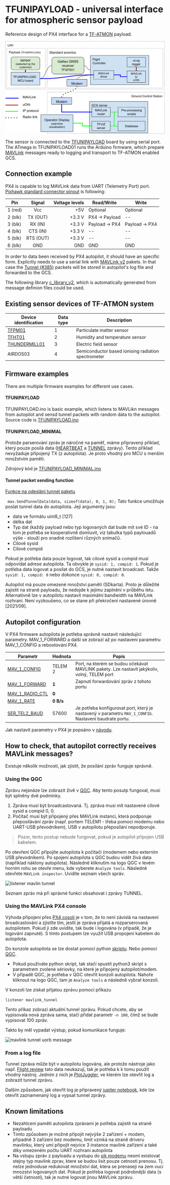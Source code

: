 # TFUNIPAYLOAD - universal interface for atmospheric sensor payload 

Reference design of PX4 interface for a [TF-ATMON](https://www.thunderfly.cz/tf-atmon.html) payload.

![TFUNIPAYLOAD block-schematics](./doc/img/block_schematics.svg)


The sensor is connected to the [TFUNIPAYLOAD](https://github.com/ThunderFly-aerospace/TFUNIPAYLOAD01) board by using serial port. 
The ATmega in TFUNIPAYLOAD01 runs the Arduino firmware, which prepare [MAVLink](https://en.wikipedia.org/wiki/MAVLink) messages ready to logging and transport to TF-ATMON enabled GCS. 

## Connection example 

PX4 is capable to log MAVLink data from UART (Telemetry Port) port. [Pixhawk standard connector pinout](https://github.com/pixhawk/Pixhawk-Standards/blob/master/DS-009%20Pixhawk%20Connector%20Standard.pdf) is following:

| Pin        | Signal | Voltage levels  | Read/Write | Write |
| ---------- |:------:| ---------------:|------|------|
| 1 (red)    | Vcc | +5V | Optional | Optional |
| 2 (blk)    | TX (OUT)  |   +3.3 V | PX4 -> Payload | -- |
| 3 (blk)    | RX (IN)   |   +3.3 V | Payload -> PX4 | Payload -> PX4 |
| 4 (blk)    | CTS (IN)  |   +3.3 V | -- | -- |
| 5 (blk)    | RTS (OUT) |   +3.3 V | -- | -- |
| 6 (blk)    | GND       |   GND    | GND | GND |

In order to data been received by PX4 autopilot, it should have an specific form. Explicitly needs to use a serial link with  [MAVLink v2](https://mavlink.io/en/) pakets. In that case the [Tunnel (#385)](https://mavlink.io/en/messages/common.html#TUNNEL) packets will be stored in autopilot's log file and forwarded to the GCS. 

The following library [c_library_v2](https://github.com/mavlink/c_library_v2), which is automatically generated from message definion files could be used. 

## Existing sensor devices of TF-ATMON system

| Device identification | Data type | Description |
|----------------|---------|-------|
| [TFPM01](https://github.com/ThunderFly-aerospace/TFPM01) | 1 | Particulate matter sensor |
| [TFHT01](https://github.com/ThunderFly-aerospace/TFHT01) | 2 | Humidity and temperature sensor |
| [THUNDERMILL01](https://github.com/UniversalScientificTechnologies/THUNDERMILL01) | 3 | Electric field sensor |
| AIRDOS03 | 4 | Semiconductor based ionising radiation spectrometer|

## Firmware examples

There are multiple firmware examples for different use cases. 

#### TFUNIPAYLOAD

TFUNIPAYLOAD.ino is basic example, which listens to MAVLikn messages from autopilot and sensd tunnel packets with random data to the autopilot. Source code is [TFUNIPAYLOAD.ino](/SW/arduino/src/TFUNIPAYLOAD/TFUNIPAYLOAD.ino)

#### TFUNIPAYLOAD_MINIMAL

Protože parserování zpráv je náročné na paměť, máme připravený přiklad, který pouze posílá data ([HEARTBEAT](https://mavlink.io/en/messages/common.html#HEARTBEAT) a [TUNNEL](https://mavlink.io/en/messages/common.html#TUNNEL) zprávy). Tento příklad nevyžaduje připojený TX (z autopilota). Je proto vhodný pro MCU s menším množstvím paměti.

Zdrojový kód je [TFUNIPAYLOAD_MINIMAL.ino](/SW/arduino/src/TFUNIPAYLOAD_MINIMAL/TFUNIPAYLOAD_MINIMAL.ino)

#### Tunnel packet sending function

[Funkce na odeslání tunnel paketu](https://github.com/ThunderFly-aerospace/TFUNIPAYLOAD/blob/79eee22fe32725179d1df2b6ca72e901e2be1834/SW/arduino/src/TFUNIPAYLOAD/TFUNIPAYLOAD.ino#L50)

```  mav.SendTunnelData(data, sizeof(data), 0, 1, 0); ```
Tato funkce umožňuje poslat tunnel data do autopilota. Její argumenty jsou:
 * data ve formátu uint8_t [127]
 * délka dat
 * Typ dat (každý payload nebo typ logovaných dat bude mít své ID - na tom je potřeba se kooperativně domluvit, viz tabulka typů paylouadů výše - slouží pro snadné rozlišení různých snímačů.
 * Cílové sysid
 * Cílové compid

Pokud je potřeba data pouze logovat, tak cílové sysid a compid musí odpovídat adrese autopilota. Ta obvykle je `sysid: 1, compid: 1`. Pokud je potřeba data logovat a posílat do GCS, je nutné nastavit broadcast. Takže `sysid: 1, compid: 0` nebo dokonce `sysid: 0, compid: 0`. 

Autopilot má pouze omezené množství paměti (SDkarta). Proto je důležité zajistit na straně payloadu, že nedojde k jejímu  zaplnění v průběhu letu. Alternativně lze v autopilotu nastavit maximální bandwidth na MAVLink rozhraní. Není vyzkoušeno, co se stane při překročení nastavené úrovně [2021/09]. 

## Autopilot configuration

V PX4 firmware autopilota je potřeba správně nastavit následující parametry. MAV_1_FORWARD a další se zobrazí až po nastavení parametru MAV_1_CONFIG a rebootování PX4. 

|     Parametr    | Hodnota | Popis |
|-----------------|-----------|------|
| [MAV_1_CONFIG](http://docs.px4.io/main/en/advanced_config/parameter_reference.html#mavlink)    | TELEM 2   | Port, na kterém se budou očekávat MAVLINK pakety. Lze nastavit jakýkoliv, volný, TELEM port |
| [MAV_1_FORWARD](http://docs.px4.io/main/en/advanced_config/parameter_reference.html#mavlink)   | **1**     | Zapnutí forwardování zpráv z tohoto portu |
| [MAV_1_RADIO_CTL](http://docs.px4.io/main/en/advanced_config/parameter_reference.html#mavlink) | **0**     | |
| [MAV_1_RATE](http://docs.px4.io/main/en/advanced_config/parameter_reference.html#mavlink)      | **0 B/s** | |
| [SER_TEL2_BAUD](http://docs.px4.io/main/en/advanced_config/parameter_reference.html#serial)   |     57600 | Je potřeba konfigurovat port, který je nastavený v parametru `MAV_1_CONFIG`. Nastavení baudrate portu. |

Jak nastavit parametry v PX4 je popsáno v [návodu](http://docs.px4.io/master/en/advanced_config/parameters.html#changing-a-parameter).

## How to check, that autopilot correctly receives MAVLink messages?

Existuje několik možností, jak zjistit, že posílání zpráv funguje správně.

### Using the QGC

Zprávu nejsnáze lze zobrazit živě v [QGC](https://github.com/mavlink/qgroundcontrol/releases). Aby tento posutp fungoval, musí být splněny dvě podmínky.

 1. Zpráva musí být broadcastovaná. Tj. zpráva musí mít nastavené cílové sysid a compid 0, 0.
 1. Počítač musí být připojený přes MAVLink instanci, která podporuje přeposílávání zpráv (např. portem TELEM1 - třeba pomocí modemu nebo UART-USB převodníkem), USB v autopilotu přeposílání nepodporuje.

 > Pozor, tento postup nebude fungovat, pokud je autopilot připojen USB kabelem.

Po otevření QGC připojíte autopilota k počítači (modemem nebo externím USB převodníkem). Po spojení autopilota s QGC budou vidět živá data (například náklony autopilota). Následně kliknutím na logo QGC v levém horním rohu se otevře menu, kde vyberete `Analyze tools`. Následně otevřete `MAVLink inspector`. Uvidíte seznam všech správ.

![listener mavlin tunnel](https://user-images.githubusercontent.com/5196729/99434203-cec17d00-290e-11eb-93a7-e089ba893775.png)

Seznam zpráv má při správné funkci obsahovat i zprávy TUNNEL. 

### Using the MAVLink PX4 console

Výhoda připojení přes [PX4 cosoli](https://docs.px4.io/main/en/debug/consoles.html) je v tom, že to není závislá na nastavení broadcastování a zjistíte tím, jestli je zpráva přijatá a rozparserovaná autopilotem. Pokud ji zde uvidíte, tak bude i logována (v případě, že je logování zapnuté). S tímto postupem lze využít USB propojení kabelem do autopilota.

Do konzole autopilota se lze dostat pomocí python [skriptu](https://github.com/ThunderFly-aerospace/PX4Firmware/blob/master/Tools/mavlink_shell.py). Nebo pomocí [QGC](https://github.com/mavlink/qgroundcontrol/releases).

 * Pokud používáte python skript, tak stačí spustit python3 skript s parametrem zvolené sériovky, na které je připojený autopilot/modem.
 * V případě QGC, je potřeba v QGC otevřít konzoli autopilota. Nahoře kliknout na logo QGC, tam je `Analyze tools` a následně vybrat konzoli.

V konzoli lze získat přijatou zprávu pomocí příkazu

`listener mavlink_tunnel`

Tento příkaz zobrazí aktuální tunnel zprávu. Pokud chcete, aby se vypisovala nová zpráva sama, stačí přidat parametr `-n 100`, čímž se bude vypisovat 100 zpráv.

Takto by měl vypadat výstup, pokud komunikace funguje:

![mavlink tunnel uorb message](https://user-images.githubusercontent.com/5196729/99431661-6ae98500-290b-11eb-80a6-a08f8229d600.png)


### From a log file

Tunnel zpráva může být v autopilotu logována, ale protože nástroje jako např. [Flight review](https://review.px4.io/) tato data neukazují, tak je potřeba k  k tomu použít vhodný nástroj. Jedním z nich je [PlotJuggler](https://plotjuggler.io/), ve kterém lze otevřít log a zobrazit tunnel zprávu.

Dalším způsobem, jak otevřít log je připravený [jupiter notebook](https://github.com/ThunderFly-aerospace/TFUNIPAYLOAD/blob/master/SW/LogViewer/ReadTunnelData.ipynb), kde lze otevřít zaznamenaný log a vypsat tunnel zprávy.

## Known limitations

  * Nezahlcení paměti autopilota zprávami je potřeba zajistit na straně payloadu
  * Tímto způsobem je možné připojit nejvýše 2 zařízení + modem, případně 3 zařízení bez modemu, limit vzniká na straně driveru mavlinku, který umí připojit nejvíce 3 instance mavlink zařízení a také díky omezeném počtu UART rozhraní autopilota
  * Na vstupu zpráv z payloadu a vystupu do [sik modemu](https://github.com/ThunderFly-aerospace/TFSIK01) nesmí existovat stejny typ mavlink zprav, ktere se budou lisit pouze cetnosti prenosu. Tj. nelze jednoduse redukovat množství dat, ktera se prenaseji na zem vuci mnozstvi logovanych dat. Pokud je potřeba logovat podrobnější data (s větší četností), tak je nutné logovat jinou MAVLink zprávu. 
